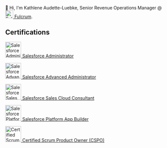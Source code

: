 👋 Hi, I'm Kathlene Audette-Luebke, Senior Revenue Operations Manager @ <a href="https://www.fulcrumapp.com/"><img src="https://github.com/audetteluebke/salesforcedev/blob/main/fulcrum_logo_small.jpeg" alt="Fulcrum" width="25"/> Fulcrum</a>. <br>
  
## Certifications
<a href="https://trailhead.salesforce.com/en/credentials/certification-detail-print/?searchString=seeR4WZkLDcUbMnX9dhxpwSvdG3aB6rZH6ytY/1mOGeu3ITkjCESt1ri4DMKMvyS"><img src="https://github.com/audetteluebke/salesforcedev/blob/main/2021-03_Badge_SF-Certified_Administrator_500x490px.png" alt="Salesforce Administrator" width="50"/> Salesforce Administrator<p></a>
<a href="https://trailhead.salesforce.com/en/credentials/certification-detail-print/?searchString=seeR4WZkLDcUbMnX9dhxpwSvdG3aB6rZH6ytY/1mOGeu3ITkjCESt1ri4DMKMvyS"><img src="https://github.com/audetteluebke/salesforcedev/blob/main/2021-03_Badge_SF-Certified_Advanced-Administrator_500x490px.png" alt="Salesforce Advanced Administrator" width="50"/> Salesforce Advanced Administrator<p></a>
<a href="https://trailhead.salesforce.com/en/credentials/certification-detail-print/?searchString=seeR4WZkLDcUbMnX9dhxpwSvdG3aB6rZH6ytY/1mOGeu3ITkjCESt1ri4DMKMvyS"><img src="https://github.com/audetteluebke/salesforcedev/blob/main/2021-03_Badge_SF-Certified_Platform-App-Builder_500x490px.png" alt="Salesforce Sales Cloud Consultant" width="50"/> Salesforce Sales Cloud Consultant<p></a>
<a href="https://trailhead.salesforce.com/en/credentials/certification-detail-print/?searchString=seeR4WZkLDcUbMnX9dhxpwSvdG3aB6rZH6ytY/1mOGeu3ITkjCESt1ri4DMKMvyS"><img src="https://github.com/audetteluebke/salesforcedev/blob/main/2021-03_Badge_SF-Certified_Sales-Cloud-Consultant_500x490px.png" alt="Salesforce Platform App Builder" width="50"/> Salesforce Platform App Builder<p></a>
<a href="https://bcert.me/swydycxxm"><img src="https://github.com/audetteluebke/salesforcedev/blob/main/badge-7224.png" alt="Certified Scrum Product Owner (CSPO)" width="50"/> Certified Scrum Product Owner (CSPO)<p></a>

<!---
audetteluebke/audetteluebke is a ✨ special ✨ repository because its `README.md` (this file) appears on your GitHub profile.
You can click the Preview link to take a look at your changes.
--->
